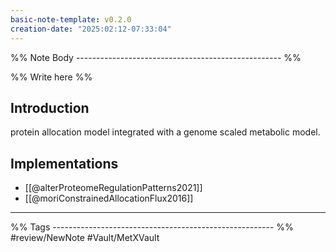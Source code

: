```yaml
---
basic-note-template: v0.2.0
creation-date: "2025:02:12-07:33:04"
---
```


%% Note Body --------------------------------------------------- %%

%% Write here %%

## Introduction

protein allocation model integrated with a genome scaled metabolic model. 

## Implementations
- [[@alterProteomeRegulationPatterns2021]]
- [[@moriConstrainedAllocationFlux2016]]


___

%% Tags ------------------------------------------------------- %%
#review/NewNote
#Vault/MetXVault 